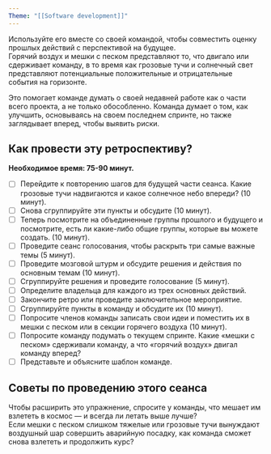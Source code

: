 ```yaml
---
Theme: "[[Software development]]"
---
```

Используйте его вместе со своей командой, чтобы совместить оценку прошлых действий с перспективой на будущее.  
Горячий воздух и мешки с песком представляют то, что двигало или сдерживает команду, в то время как грозовые тучи и солнечный свет представляют потенциальные положительные и отрицательные события на горизонте.

Это помогает команде думать о своей недавней работе как о части всего проекта, а не только обособленно. Команда думает о том, как улучшить, основываясь на своем последнем спринте, но также заглядывает вперед, чтобы выявить риски.

## Как провести эту ретроспективу?

**Необходимое время: 75-90 минут.**

- [ ] Перейдите к повторению шагов для будущей части сеанса. Какие грозовые тучи надвигаются и какое солнечное небо впереди? (10 минут).
- [ ] Снова сгруппируйте эти пункты и обсудите (10 минут).
- [ ] Теперь посмотрите на объединенные группы прошлого и будущего и посмотрите, есть ли какие-либо общие группы, которые вы можете создать. (10 минут).
- [ ] Проведите сеанс голосования, чтобы раскрыть три самые важные темы (5 минут).
- [ ] Проведите мозговой штурм и обсудите решения и действия по основным темам (10 минут).
- [ ] Сгруппируйте решения и проведите голосование (5 минут).
- [ ] Определите владельца для каждого из трех основных действий.
- [ ] Закончите ретро или проведите заключительное мероприятие.
- [ ] Сгруппируйте пункты в команду и обсудите их (10 минут).
- [ ] Попросите членов команды записать свои идеи и поместить их в мешки с песком или в секции горячего воздуха (10 минут).
- [ ] Попросите команду подумать о текущем спринте. Какие «мешки с песком» сдерживали команду, а что «горячий воздух» двигал команду вперед?
- [ ] Представьте и объясните шаблон команде.

## Советы по проведению этого сеанса

Чтобы расширить это упражнение, спросите у команды, что мешает им взлететь в космос — и всегда ли летать выше лучше?  
Если мешки с песком слишком тяжелые или грозовые тучи вынуждают воздушный шар совершить аварийную посадку, как команда сможет снова взлететь и продолжить курс?
